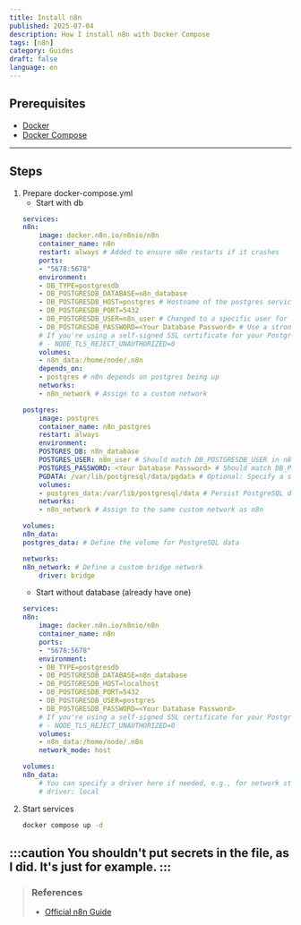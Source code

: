 ```yaml
---
title: Install n8n
published: 2025-07-04
description: How I install n8n with Docker Compose
tags: [n8n]
category: Guides
draft: false
language: en
---
```

## Prerequisites
- [Docker](https://docs.docker.com/engine/install)
- [Docker Compose](https://docs.docker.com/compose/install)
---

## Steps
1. Prepare docker-compose.yml
    - Start with db
    ```yml title="docker-compose.yml"
    services:
    n8n:
        image: docker.n8n.io/n8nio/n8n
        container_name: n8n
        restart: always # Added to ensure n8n restarts if it crashes
        ports:
        - "5678:5678"
        environment:
        - DB_TYPE=postgresdb
        - DB_POSTGRESDB_DATABASE=n8n_database
        - DB_POSTGRESDB_HOST=postgres # Hostname of the postgres service
        - DB_POSTGRESDB_PORT=5432
        - DB_POSTGRESDB_USER=n8n_user # Changed to a specific user for n8n
        - DB_POSTGRESDB_PASSWORD=<Your Database Password> # Use a strong password!
        # If you're using a self-signed SSL certificate for your Postgres, uncomment and set the following:
        # - NODE_TLS_REJECT_UNAUTHORIZED=0
        volumes:
        - n8n_data:/home/node/.n8n
        depends_on:
        - postgres # n8n depends on postgres being up
        networks:
        - n8n_network # Assign to a custom network

    postgres:
        image: postgres
        container_name: n8n_postgres
        restart: always
        environment:
        POSTGRES_DB: n8n_database
        POSTGRES_USER: n8n_user # Should match DB_POSTGRESDB_USER in n8n service
        POSTGRES_PASSWORD: <Your Database Password> # Should match DB_POSTGRESDB_PASSWORD in n8n service
        PGDATA: /var/lib/postgresql/data/pgdata # Optional: Specify a sub-directory for data
        volumes:
        - postgres_data:/var/lib/postgresql/data # Persist PostgreSQL data
        networks:
        - n8n_network # Assign to the same custom network as n8n

    volumes:
    n8n_data:
    postgres_data: # Define the volume for PostgreSQL data

    networks:
    n8n_network: # Define a custom bridge network
        driver: bridge
    ```
    - Start without database (already have one)
    ```yml title="docker-compose.yml"
    services:
    n8n:
        image: docker.n8n.io/n8nio/n8n
        container_name: n8n
        ports:
        - "5678:5678"
        environment:
        - DB_TYPE=postgresdb
        - DB_POSTGRESDB_DATABASE=n8n_database
        - DB_POSTGRESDB_HOST=localhost
        - DB_POSTGRESDB_PORT=5432
        - DB_POSTGRESDB_USER=postgres
        - DB_POSTGRESDB_PASSWORD=<Your Database Password>
        # If you're using a self-signed SSL certificate for your Postgres, uncomment and set the following:
        # - NODE_TLS_REJECT_UNAUTHORIZED=0
        volumes:
        - n8n_data:/home/node/.n8n
        network_mode: host

    volumes:
    n8n_data:
        # You can specify a driver here if needed, e.g., for network storage:
        # driver: local
    ```
1. Start services
    ```bash
    docker compose up -d
    ```

:::caution
You shouldn't put secrets in the file, as I did. It's just for example.
:::
---
> ### References
> - [Official n8n Guide](https://docs.n8n.io/hosting/installation/server-setups/docker-compose/#1-install-docker-and-docker-compose)